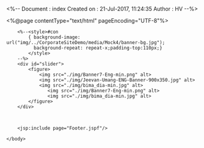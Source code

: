 <%-- 
    Document   : index
    Created on : 21-Jul-2017, 11:24:35
    Author     : HV
--%>

<%@page contentType="text/html" pageEncoding="UTF-8"%>
<!DOCTYPE html>
<html>
    <head>
        <meta http-equiv="Content-Type" content="text/html; charset=UTF-8">
    </head>
    <body>
        <jsp:include page="Header.jspf"/>

        <%--<style>#con
            { background-image: url("img/../CorporateSiteDemo/media/Mock4/banner-bg.jpg");
              background-repeat: repeat-x;padding-top:110px;}
            </style>
        --%>
        <div id="slider">
            <figure>
                <img src="./img/Banner7-Eng-min.png" alt>
                <img src="./img/Jeevan-Umang-ENG-Banner-900x350.jpg" alt>
                <img src="./img/bima_dia-min.jpg" alt>
                   <img src="./img/Banner7-Eng-min.png" alt>
                   <img src="./img/bima_dia-min.jpg" alt>
            </figure>
        </div>



        <jsp:include page="Footer.jspf"/>

    </body>
</html>
